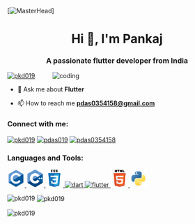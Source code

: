 [![MasterHead](https://user-images.githubusercontent.com/90236635/232446433-d5540fa2-fe28-4bb8-b929-cdb51fe61336.gif)]
<h1 align="center">Hi 👋, I'm Pankaj</h1>
<h3 align="center">A passionate flutter developer from India</h3>
<img align ="right" alt="coding" width="400" src="https://imgs.search.brave.com/FSwVGYRXrxK2mwN-OGgJQTVEM-HkY8CK-ViXhkxquvI/rs:fit:860:0:0/g:ce/aHR0cHM6Ly9naXN0/LmdpdGh1Yi5jb20v/cGF0ZXZzL2IwMDdh/MGU5OGZiMjE2NDM4/ZDRjYmY1NTlmYWM0/MTY2L3Jhdy84OGYy/MGM5ZDc0OWQ3NTZi/ZTYzZjIyYjA5ZjNj/NGFjNTcwYmM1MTAx/L3Byb2dyYW1taW5n/LmdpZg.gif" alt="">

<p align="left"> <a href="https://github.com/ryo-ma/github-profile-trophy"><img src="https://github-profile-trophy.vercel.app/?username=pkd019" alt="pkd019" /></a> </p>

- 💬 Ask me about **Flutter**

- 📫 How to reach me **pdas0354158@gmail.com**

<h3 align="left">Connect with me:</h3>
<p align="left">
<a href="https://linkedin.com/in/pkd019" target="blank"><img align="center" src="https://raw.githubusercontent.com/rahuldkjain/github-profile-readme-generator/master/src/images/icons/Social/linked-in-alt.svg" alt="pkd019" height="30" width="40" /></a>
<a href="https://instagram.com/pdas019" target="blank"><img align="center" src="https://raw.githubusercontent.com/rahuldkjain/github-profile-readme-generator/master/src/images/icons/Social/instagram.svg" alt="pdas019" height="30" width="40" /></a>
<a href="https://www.leetcode.com/pdas0354158" target="blank"><img align="center" src="https://raw.githubusercontent.com/rahuldkjain/github-profile-readme-generator/master/src/images/icons/Social/leet-code.svg" alt="pdas0354158" height="30" width="40" /></a>
</p>

<h3 align="left">Languages and Tools:</h3>
<p align="left"> <a href="https://www.cprogramming.com/" target="_blank" rel="noreferrer"> <img src="https://raw.githubusercontent.com/devicons/devicon/master/icons/c/c-original.svg" alt="c" width="40" height="40"/> </a> <a href="https://www.w3schools.com/cpp/" target="_blank" rel="noreferrer"> <img src="https://raw.githubusercontent.com/devicons/devicon/master/icons/cplusplus/cplusplus-original.svg" alt="cplusplus" width="40" height="40"/> </a> <a href="https://www.w3schools.com/css/" target="_blank" rel="noreferrer"> <img src="https://raw.githubusercontent.com/devicons/devicon/master/icons/css3/css3-original-wordmark.svg" alt="css3" width="40" height="40"/> </a> <a href="https://dart.dev" target="_blank" rel="noreferrer"> <img src="https://www.vectorlogo.zone/logos/dartlang/dartlang-icon.svg" alt="dart" width="40" height="40"/> </a> <a href="https://flutter.dev" target="_blank" rel="noreferrer"> <img src="https://www.vectorlogo.zone/logos/flutterio/flutterio-icon.svg" alt="flutter" width="40" height="40"/> </a> <a href="https://www.w3.org/html/" target="_blank" rel="noreferrer"> <img src="https://raw.githubusercontent.com/devicons/devicon/master/icons/html5/html5-original-wordmark.svg" alt="html5" width="40" height="40"/> </a> <a href="https://www.python.org" target="_blank" rel="noreferrer"> <img src="https://raw.githubusercontent.com/devicons/devicon/master/icons/python/python-original.svg" alt="python" width="40" height="40"/> </a> </p>

<p><img align="left" src="https://github-readme-stats.vercel.app/api/top-langs?username=pkd019&show_icons=true&locale=en&layout=compact" alt="pkd019" /></p>

<p>&nbsp;<img align="center" src="https://github-readme-stats.vercel.app/api?username=pkd019&show_icons=true&locale=en" alt="pkd019" /></p>

<p><img align="center" src="https://github-readme-streak-stats.herokuapp.com/?user=pkd019&" alt="pkd019" /></p>
